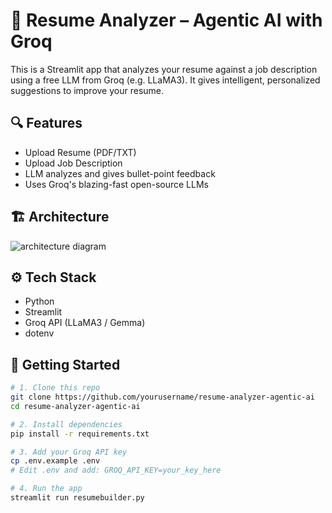 # 🧠 Resume Analyzer – Agentic AI with Groq

This is a Streamlit app that analyzes your resume against a job description using a free LLM from Groq (e.g. LLaMA3). It gives intelligent, personalized suggestions to improve your resume.

## 🔍 Features

- Upload Resume (PDF/TXT)
- Upload Job Description
- LLM analyzes and gives bullet-point feedback
- Uses Groq's blazing-fast open-source LLMs

## 🏗 Architecture

![architecture diagram](assets/architecture.png)

## ⚙️ Tech Stack

- Python
- Streamlit
- Groq API (LLaMA3 / Gemma)
- dotenv

## 🚀 Getting Started

```bash
# 1. Clone this repo
git clone https://github.com/yourusername/resume-analyzer-agentic-ai
cd resume-analyzer-agentic-ai

# 2. Install dependencies
pip install -r requirements.txt

# 3. Add your Groq API key
cp .env.example .env
# Edit .env and add: GROQ_API_KEY=your_key_here

# 4. Run the app
streamlit run resumebuilder.py
